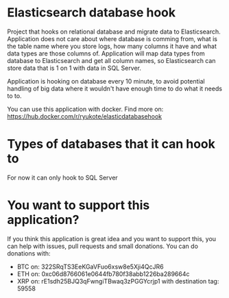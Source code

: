 # Elasticsearch database hook
Project that hooks on relational database and migrate data to Elasticsearch.
Application does not care about where database is comming from, what is the table name where you store logs, how many columns it have
and what data types are those columns of. Application will map data types from database to Elasticsearch and get all column names,
so Elasticsearch can store data that is 1 on 1 with data in SQL Server.

Application is hooking on database every 10 minute, to avoid potential handling of big data where it wouldn't have enough time to
do what it needs to to.

You can use this application with docker. Find more on: https://hub.docker.com/r/ryukote/elasticdatabasehook

# Types of databases that it can hook to
For now it can only hook to SQL Server

# You want to support this application?
If you think this application is great idea and you want to support this, you can help with issues, pull requests and small donations.
You can do donations with:
  - BTC on: 322SRqTS3EeKGaVFuo6xsw8e5Xji4QcJR6
  - ETH on: 0xc06d8766061e0644fb780f38abb1226ba289664c
  - XRP on: rE1sdh25BJQ3qFwngiTBwaq3zPGGYcrjp1 with destination tag: 59558
